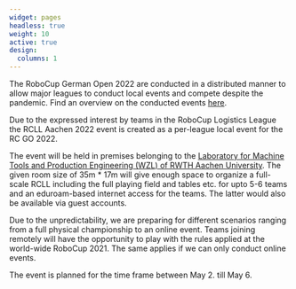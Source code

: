```yaml
---
widget: pages
headless: true
weight: 10
active: true
design:
  columns: 1
---
```

The RoboCup German Open 2022 are conducted in a distributed manner to allow major leagues to conduct local events and compete despite the pandemic. Find an overview on the conducted events [here](https://robocup.de/go2022-en/).

Due to the expressed interest by teams in the RoboCup Logistics League the RCLL Aachen 2022 event is created as a per-league local event for the RC GO 2022.

The event will be held in premises belonging to the [Laboratory for Machine Tools and Production Engineering (WZL) of RWTH Aachen University](https://www.wzl.rwth-aachen.de/go/id/sijq/?lidx=1).
The given room size of 35m * 17m will give enough space to organize a full-scale RCLL including the full playing field and tables etc. for upto 5-6 teams and an eduroam-based
internet access for the teams. The latter would also be available via guest accounts.

Due to the unpredictability, we are preparing for different scenarios ranging from a full physical championship to an online event.
Teams joining remotely will have the opportunity to play with the rules applied at the world-wide RoboCup 2021. The same applies if we can only conduct online events.

The event is planned for the time frame between May 2. till May 6.
